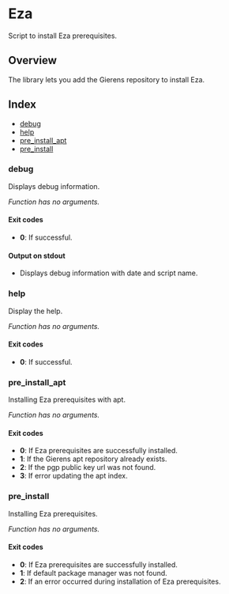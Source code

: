 # Eza

Script to install Eza prerequisites.

## Overview

The library lets you add the Gierens repository to install Eza.

## Index

* [debug](#debug)
* [help](#help)
* [pre_install_apt](#preinstallapt)
* [pre_install](#preinstall)

### debug

Displays debug information.

_Function has no arguments._

#### Exit codes

* **0**: If successful.

#### Output on stdout

* Displays debug information with date and script name.

### help

Display the help.

_Function has no arguments._

#### Exit codes

* **0**: If successful.

### pre_install_apt

Installing Eza prerequisites with apt.

_Function has no arguments._

#### Exit codes

* **0**: If Eza prerequisites are successfully installed.
* **1**: If the Gierens apt repository already exists.
* **2**: If the pgp public key url was not found.
* **3**: If error updating the apt index.

### pre_install

Installing Eza prerequisites.

_Function has no arguments._

#### Exit codes

* **0**: If Eza prerequisites are successfully installed.
* **1**: If default package manager was not found.
* **2**: If an error occurred during installation of Eza prerequisites.

